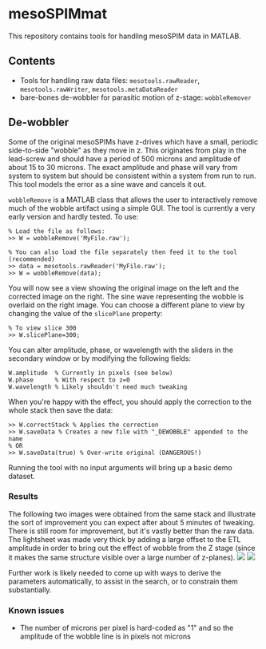 # mesoSPIMmat

This repository contains tools for handling mesoSPIM data in MATLAB.

## Contents
* Tools for handling raw data files: `mesotools.rawReader`, `mesotools.rawWriter`, `mesotools.metaDataReader`
* bare-bones de-wobbler for parasitic motion of z-stage: `wobbleRemover`


## De-wobbler
Some of the original mesoSPIMs have z-drives which have a small, periodic side-to-side "wobble" as they move in z.
This originates from play in the lead-screw and should have a period of 500 microns and amplitude of about 15 to 30 microns.
The exact amplitude and phase will vary from system to system but should be consistent within a system from run to run. 
This tool models the error as a sine wave and cancels it out.

`wobbleRemove` is a MATLAB class that allows the user to interactively remove much of the wobble artifact using a simple GUI. 
The tool is currently a very early version and hardly tested. 
To use:

```
% Load the file as follows:
>> W = wobbleRemove('MyFile.raw');

% You can also load the file separately then feed it to the tool (recommended)
>> data = mesotools.rawReader('MyFile.raw'); 
>> W = wobbleRemove(data);
```

You will now see a view showing the original image on the left and the corrected image on the right.
The sine wave representing the wobble is overlaid on the right image. 
You can choose a different plane to view by changing the value of the `slicePlane` property:

```
% To view slice 300
>> W.slicePlane=300;
```

You can alter amplitude, phase, or wavelength with the sliders in the secondary window or by modifying the following fields:
```
W.amplitude  % Currently in pixels (see below)
W.phase      % With respect to z=0
W.wavelength % Likely shouldn't need much tweaking
```

When you're happy with the effect, you should apply the correction to the whole stack then save the data:
```
>> W.correctStack % Applies the correction
>> W.saveData % Creates a new file with "_DEWOBBLE" appended to the name
% OR
>> W.saveData(true) % Over-write original (DANGEROUS!)
```

Running the tool with no input arguments will bring up a basic demo dataset. 

### Results
The following two images were obtained from the same stack and illustrate the sort of improvement you can expect after about 5 minutes of tweaking. 
There is still room for improvement, but it's vastly better than the raw data.
The lightsheet was made very thick by adding a large offset to the ETL amplitude in order to bring out the effect of wobble from the Z stage (since it makes the same structure visible over a large number of z-planes). 
<img src="https://github.com/mesoSPIM/mesoSPIMmat/wiki/images/wobble1.png" />
<img src="https://github.com/mesoSPIM/mesoSPIMmat/wiki/images/wobble2.png" />

Further work is likely needed to come up with ways to derive the parameters automatically, to assist in the search, or to constrain them substantially.


### Known issues
* The number of microns per pixel is hard-coded as "1" and so the amplitude of the wobble line is in pixels not microns

